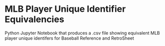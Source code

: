 # MLB Player Unique Identifier Equivalencies
Python Jupyter Notebook that produces a .csv file showing equivalent MLB player unique identifers for Baseball Reference and RetroSheet
